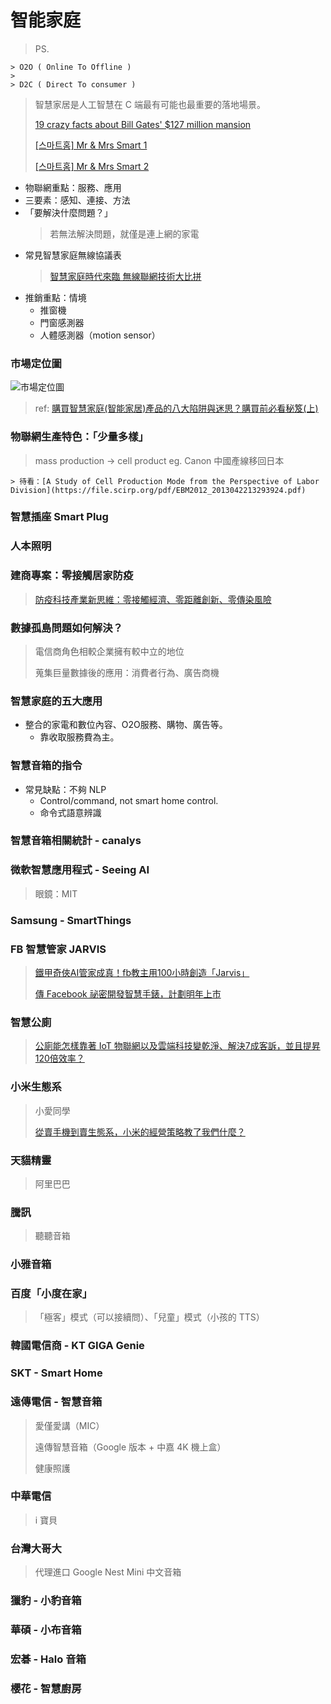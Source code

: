 # 智能家庭
  > PS.
  >
    > O2O ( Online To Offline )
    >
    > D2C ( Direct To consumer )

> 智慧家居是人工智慧在 C 端最有可能也最重要的落地場景。
> 
> [19 crazy facts about Bill Gates' $127 million mansion](https://www.businessinsider.com/crazy-facts-about-bill-gates-house-2016-11)
> 
> [[스마트홈] Mr & Mrs Smart 1](https://www.youtube.com/watch?v=Ay8RRLZlMGQ)
> 
> [[스마트홈] Mr & Mrs Smart 2](https://www.youtube.com/watch?v=GibeexmleKE)

- 物聯網重點：服務、應用
- 三要素：感知、連接、方法
- 「要解決什麼問題？」
    > 若無法解決問題，就僅是連上網的家電
- 常見智慧家庭無線協議表
    > [智慧家庭時代來臨 無線聯網技術大比拼](http://www.smartmeter.com.tw/ugC_PrdNews.asp?hidPrdNewsID=41)
- 推銷重點：情境
  - 推窗機
  - 門窗感測器
  - 人體感測器（motion sensor）

### 市場定位圖
![市場定位圖](https://miro.medium.com/max/700/1*mfLKJw-EvtAPC0MiDvuuHg.png "市場定位圖")

> ref: [購買智慧家庭(智能家居)產品的八大陷阱與迷思？購買前必看秘笈(上)](https://medium.com/%E6%99%BA%E6%85%A7%E5%AE%B6%E5%BA%AD%E5%AF%A6%E9%A9%97%E5%AE%A4/%E6%99%BA%E6%85%A7%E5%AE%B6%E5%BA%AD%E7%9A%84%E5%9C%B0%E9%9B%B7%E8%88%87%E8%BF%B7%E6%80%9D-%E9%81%B8%E8%B3%BC%E6%99%BA%E5%AE%B6%E7%94%A2%E5%93%81%E5%89%8D%E5%BF%85%E9%A0%88%E5%85%88%E5%81%9A%E7%9A%84%E5%8A%9F%E8%AA%B2-1bf5539c0e)

### 物聯網生產特色：「少量多樣」
> mass production → cell product eg. Canon 中國產線移回日本
> 
    > 待看：[A Study of Cell Production Mode from the Perspective of Labor Division](https://file.scirp.org/pdf/EBM2012_2013042213293924.pdf)

### 智慧插座 Smart Plug

### 人本照明

### 建商專案：零接觸居家防疫
> [防疫科技產業新思維：零接觸經濟、零距離創新、零傳染風險](https://geneonline.news/new-insight-of-anti-covid-19-industry/)

### 數據孤島問題如何解決？
> 電信商角色相較企業擁有較中立的地位
> 
> 蒐集巨量數據後的應用：消費者行為、廣告商機

### 智慧家庭的五大應用
- 整合的家電和數位內容、O2O服務、購物、廣告等。
  - 靠收取服務費為主。

### 智慧音箱的指令
- 常見缺點：不夠 NLP
  - Control/command, not smart home control.
  - 命令式語意辨識

### 智慧音箱相關統計 - canalys

### 微軟智慧應用程式 - Seeing AI 
  > 眼鏡：MIT

### Samsung - SmartThings

### FB 智慧管家 JARVIS
> [鐵甲奇俠AI管家成真！fb教主用100小時創造「Jarvis」](https://www.thenewslens.com/amparticle/57328)
> 
> [傳 Facebook 祕密開發智慧手錶，計劃明年上市](https://technews.tw/2021/02/14/facebook-is-secretly-building-a-smartwatch-and-planning-to-sell-it-next-year/)

### 智慧公廁
> [公廁能怎樣靠著 IoT 物聯網以及雲端科技變乾淨、解決7成客訴，並且提昇120倍效率？](https://dsi.iii.org.tw/%E6%9C%8D%E5%89%B5%E6%89%80%E7%A0%94%E7%99%BC%E6%87%89%E7%94%A8/%E6%99%BA%E6%85%A7%E5%85%AC%E5%BB%81%E9%9D%A0%E8%91%97iot%E7%89%A9%E8%81%AF%E7%B6%B2%E5%8F%8A%E9%9B%B2%E7%AB%AF%E7%A7%91%E6%8A%80%E8%A7%A3%E6%B1%BA7%E6%88%90%E5%AE%A2%E8%A8%B4/)

### 小米生態系
> 小愛同學
> 
> [從賣手機到賣生態系，小米的經營策略教了我們什麼？](https://www.thenewslens.com/article/123465)

### 天貓精靈
> 阿里巴巴

### 騰訊
> 聽聽音箱

### 小雅音箱

### 百度「小度在家」
  > 「極客」模式（可以接續問）、「兒童」模式（小孩的 TTS）

### 韓國電信商 - KT GIGA Genie

### SKT - Smart Home

### 遠傳電信 - 智慧音箱 
> 愛僅愛講（MIC）
> 
> 遠傳智慧音箱（Google 版本 + 中嘉 4K 機上盒）
>
> 健康照護


### 中華電信
> i 寶貝

### 台灣大哥大
> 代理進口 Google Nest Mini 中文音箱

### 獵豹 - 小豹音箱

### 華碩 - 小布音箱

### 宏碁 - Halo 音箱

### 櫻花 - 智慧廚房